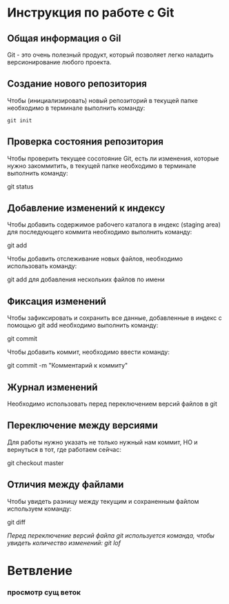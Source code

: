 # **Инструкция по работе с Git**

## Общая информация о Gil

Git - это очень полезный продукт, который позволяет легко наладить версионирование любого проекта.

## Создание нового репозитория

Чтобы (инициализировать) новый репозиторий в текущей папке необходимо в терминале выполнить команду:

    git init

## Проверка состояния репозитория

Чтобы проверить текущее сосотояние Git, есть ли изменения, которые нужно закоммитить, в текущей папке необходимо в терминале выполнить команду:

git status

## Добавление изменений к индексу

Чтобы добавить содержимое рабочего каталога в индекс (staging area) для последующего коммита необходимо выполнить команду:

git add

Чтобы добавить отслеживание новых файлов, необходимо использовать команду:

 git add <filename> <filename> для добавления нескольких файлов по имени


 
## Фиксация изменений

Чтобы зафиксировать и сохранить все данные, добавленные в индекс с помощью git add необходимо выполнить команду:

git commit

Чтобы добавить коммит, необходимо ввести команду:

 git commit -m "Комментарий к коммиту"

## Журнал изменений

Необходимо использовать перед переключением версий файлов в git

## Переключение между версиями

Для работы нужно указать не только нужный нам коммит, НО и вернуться в тот, где работаем сейчас:

git checkout master

## Отличия между файлами

Чтобы увидеть разницу между текущим и сохраненным файлом используем команду:

git diff

*Перед переключение версий файла git используется команда, чтобы увидеть количество изменений: git lof*

# Ветвление

### просмотр сущ веток










